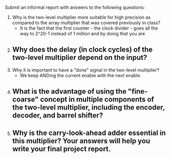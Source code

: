 Submit an informal report with answers to the following questions:

1. Why is the two-level multiplier more suitable for high precision as compared to the array multiplier that was covered previously in class? 
	- It is the fact that the first counter - the clock divider - goes all the way to 2^20-1 instead of 1 million and by doing that you are
2. Why does the delay (in clock cycles) of the two-level multiplier depend on the input? 
	- 
3. Why it is important to have a "done" signal in the two-level multiplier? 
	- We keep ANDing the current enable with the next enable.
4. What is the advantage of using the "fine-coarse" concept in multiple components of the two-level multiplier, including the encoder, decoder, and barrel shifter? 
	- 
5. Why is the carry-look-ahead adder essential in this multiplier? Your answers will help you write your final project report.
	- 